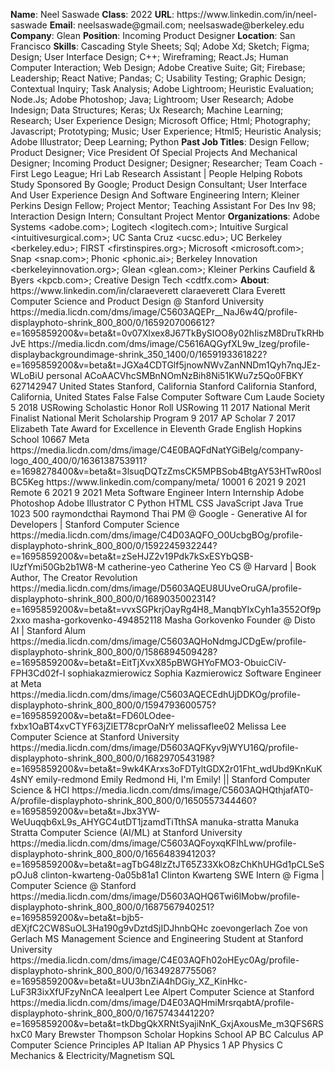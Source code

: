 **Name**: Neel Saswade
**Class**: 2022
**URL**: https://www\.linkedin\.com/in/neel\-saswade
**Email**: neelsaswade@gmail\.com; neelsaswade@berkeley\.edu
**Company**: Glean
**Position**: Incoming Product Designer
**Location**: San Francisco
**Skills**: Cascading Style Sheets; Sql; Adobe Xd; Sketch; Figma; Design; User Interface Design; C\+\+; Wireframing; React\.Js; Human Computer Interaction; Web Design; Adobe Creative Suite; Git; Firebase; Leadership; React Native; Pandas; C; Usability Testing; Graphic Design; Contextual Inquiry; Task Analysis; Adobe Lightroom; Heuristic Evaluation; Node\.Js; Adobe Photoshop; Java; Lightroom; User Research; Adobe Indesign; Data Structures; Keras; Ux Research; Machine Learning; Research; User Experience Design; Microsoft Office; Html; Photography; Javascript; Prototyping; Music; User Experience; Html5; Heuristic Analysis; Adobe Illustrator; Deep Learning; Python
**Past Job Titles**: Design Fellow; Product Designer; Vice President Of Special Projects And Mechanical Designer; Incoming Product Designer; Designer; Researcher; Team Coach \- First Lego League; Hri Lab Research Assistant | People Helping Robots Study Sponsored By Google; Product Design Consultant; User Interface And User Experience Design And Software Engineering Intern; Kleiner Perkins Design Fellow; Project Mentor; Teaching Assistant For Des Inv 98; Interaction Design Intern; Consultant Project Mentor
**Organizations**: Adobe Systems <adobe\.com>; Logitech <logitech\.com>; Intuitive Surgical <intuitivesurgical\.com>; UC Santa Cruz <ucsc\.edu>; UC Berkeley <berkeley\.edu>; FIRST <firstinspires\.org>; Microsoft <microsoft\.com>; Snap <snap\.com>; Phonic <phonic\.ai>; Berkeley Innovation <berkeleyinnovation\.org>; Glean <glean\.com>; Kleiner Perkins Caufield & Byers <kpcb\.com>; Creative Design Tech <cdtfx\.com>
**About**: https://www\.linkedin\.com/in/claraeverett claraeverett Clara Everett Computer Science and Product Design @ Stanford University https://media\.licdn\.com/dms/image/C5603AQEPr\_\_NaJ6w4Q/profile\-displayphoto\-shrink\_800\_800/0/1659207006612?e=1695859200&v=beta&t=0v07Xlxex8J67TkBySIOO8y02hIiszM8DruTkRHbJvE https://media\.licdn\.com/dms/image/C5616AQGyfXL9w\_lzeg/profile\-displaybackgroundimage\-shrink\_350\_1400/0/1659193361822?e=1695859200&v=beta&t=JGXa4CDTGlf5jnowNWvZanNNDm1Qyh7nqJEz\-WLoBiU personal ACoAACVhcSMBnNOmNzBih8Ni51KWu7z5Qo0FBKY 627142947 United States Stanford, California Stanford California Stanford, California, United States False False Computer Software Cum Laude Society 5 2018 USRowing Scholastic Honor Roll USRowing 11 2017 National Merit Finalist National Merit Scholarship Program 9 2017 AP Scholar 7 2017 Elizabeth Tate Award for Excellence in Eleventh Grade English Hopkins School 10667 Meta https://media\.licdn\.com/dms/image/C4E0BAQFdNatYGiBelg/company\-logo\_400\_400/0/1636138753911?e=1698278400&v=beta&t=3lsuqDQTzZmsCK5MPBSob4BtgAY53HTwR0oslBC5Keg https://www\.linkedin\.com/company/meta/ 10001 6 2021 9 2021 Remote 6 2021 9 2021 Meta Software Engineer Intern Internship Adobe Photoshop Adobe Illustrator C Python HTML CSS JavaScript Java True 1023 500 raymondcthai Raymond Thai PM @ Google \- Generative AI for Developers | Stanford Computer Science https://media\.licdn\.com/dms/image/C4D03AQFO\_O0UcbgBOg/profile\-displayphoto\-shrink\_800\_800/0/1592245932244?e=1695859200&v=beta&t=zSeHJZ2v19Pdk7kSxESYbQSB\-lUzfYmi50Gb2b1W8\-M catherine\-yeo Catherine Yeo CS @ Harvard | Book Author, The Creator Revolution https://media\.licdn\.com/dms/image/D5603AQEU8UUveOruGA/profile\-displayphoto\-shrink\_800\_800/0/1689035002314?e=1695859200&v=beta&t=vvxSGPkrjOayRg4H8\_ManqbYIxCyh1a3552Of9p2xxo masha\-gorkovenko\-494852118 Masha Gorkovenko Founder @ Disto AI | Stanford Alum https://media\.licdn\.com/dms/image/C5603AQHoNdmgJCDgEw/profile\-displayphoto\-shrink\_800\_800/0/1586894509428?e=1695859200&v=beta&t=EitTjXvxX85pBWGHYoFMO3\-ObuicCiV\-FPH3Cd02f\-I sophiakazmierowicz Sophia Kazmierowicz Software Engineer at Meta https://media\.licdn\.com/dms/image/C5603AQECEdhUjDDKOg/profile\-displayphoto\-shrink\_800\_800/0/1594793600575?e=1695859200&v=beta&t=FD60LOdee\-fxbx1OaBT4xvCTYF63jZlET78cprOaNrY melissaflee02 Melissa Lee Computer Science at Stanford University https://media\.licdn\.com/dms/image/D5603AQFKyv9jWYU16Q/profile\-displayphoto\-shrink\_800\_800/0/1682970543198?e=1695859200&v=beta&t=9wk4KArxs3oFDTyltGDX2r01Fht\_wdUbd9KnKuK4sNY emily\-redmond Emily Redmond Hi, I'm Emily\! || Stanford Computer Science & HCI https://media\.licdn\.com/dms/image/C5603AQHQthjafAT0\-A/profile\-displayphoto\-shrink\_800\_800/0/1650557344460?e=1695859200&v=beta&t=Jbx3YW\-WeUuqqb6xL9s\_AHYGC4utDT1jzamdTiTthSA manuka\-stratta Manuka Stratta Computer Science \(AI/ML\) at Stanford University https://media\.licdn\.com/dms/image/C5603AQFoyxqKFlhLww/profile\-displayphoto\-shrink\_800\_800/0/1656483941203?e=1695859200&v=beta&t=agTbG48lzZtJT65Z33XkO8zChKhUHGd1pCLSeSpOJu8 clinton\-kwarteng\-0a05b81a1 Clinton Kwarteng SWE Intern @ Figma | Computer Science @ Stanford https://media\.licdn\.com/dms/image/D5603AQHQ6Twi6lMobw/profile\-displayphoto\-shrink\_800\_800/0/1687567940251?e=1695859200&v=beta&t=bjb5\-dEXjfC2CW8SuOL3Ha190g9vDztdSjIDJhnbQHc zoevongerlach Zoe von Gerlach MS Management Science and Engineering Student at Stanford University https://media\.licdn\.com/dms/image/C4E03AQFh02oHEyc0Ag/profile\-displayphoto\-shrink\_800\_800/0/1634928775506?e=1695859200&v=beta&t=UU3bnZiA4hDGiy\_XZ\_KinHkc\-LuF3R3ixXfUFzyNnCA leealpert Lee Alpert Computer Science at Stanford https://media\.licdn\.com/dms/image/D4E03AQHmiMrsrqabtA/profile\-displayphoto\-shrink\_800\_800/0/1675743441220?e=1695859200&v=beta&t=tkDbgQkXRNtSyajiNnK\_GxjAxousMe\_m3QFS6RShxC0 Mary Brewster Thompson Scholar Hopkins School AP BC Calculus AP Computer Science Principles AP Italian AP Physics 1 AP Physics C Mechanics & Electricity/Magnetism SQL
